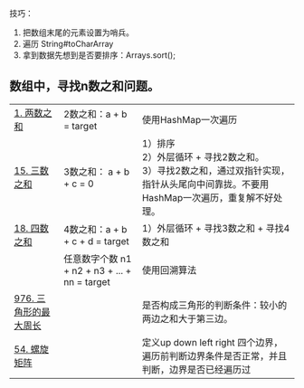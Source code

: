 技巧：

1. 把数组末尾的元素设置为哨兵。
2. 遍历 String#toCharArray 
3. 拿到数据先想到是否要排序：Arrays.sort();





## 数组中，寻找n数之和问题。

|                                                              |                                               |                                                              |
| ------------------------------------------------------------ | --------------------------------------------- | ------------------------------------------------------------ |
| [1. 两数之和](https://leetcode-cn.com/problems/two-sum/)     | 2数之和：a + b = target                       | 使用HashMap一次遍历                                          |
| [15. 三数之和](https://leetcode-cn.com/problems/3sum/)       | 3数之和： a + b + c = 0                       | 1）排序<br>2）外层循环 + 寻找2数之和。<br>3）寻找2数之和，通过双指针实现，指针从头尾向中间靠拢。不要用HashMap一次遍历，重复解不好处理。 |
| [18. 四数之和](https://leetcode-cn.com/problems/4sum/)       | 4数之和：a + b + c + d = target               | 1）外层循环 + 寻找3数之和 + 寻找4数之和                      |
|                                                              | 任意数字个数 n1 + n2 + n3 + ... + nn = target | 使用回溯算法                                                 |
| [976. 三角形的最大周长](https://leetcode-cn.com/problems/largest-perimeter-triangle/) |                                               | 是否构成三角形的判断条件：较小的两边之和大于第三边。         |
| [54. 螺旋矩阵](https://leetcode-cn.com/problems/spiral-matrix/) |                                               | 定义up down left right 四个边界，遍历前判断边界条件是否正常，并且判断，边界是否已经遍历过 |



